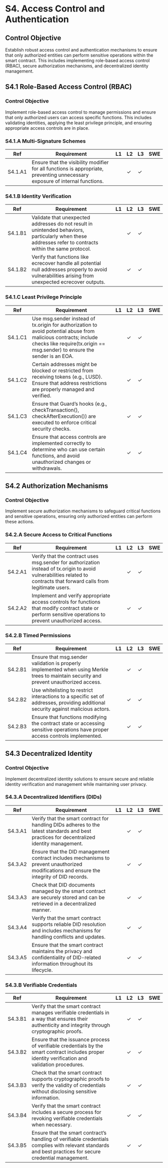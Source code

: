 # S4. Access Control and Authentication

## Control Objective
Establish robust access control and authentication mechanisms to ensure that only authorized entities can perform sensitive operations within the smart contract. This includes implementing role-based access control (RBAC), secure authorization mechanisms, and decentralized identity management.

## S4.1 Role-Based Access Control (RBAC)

### Control Objective
Implement role-based access control to manage permissions and ensure that only authorized users can access specific functions. This includes validating identities, applying the least privilege principle, and ensuring appropriate access controls are in place.

### S4.1.A Multi-Signature Schemes

| Ref          | Requirement                                                                 | L1 | L2 | L3 | SWE |
| ------------ | --------------------------------------------------------------------------- | -- | -- | -- | --- |
| S4.1.A1      | Ensure that the visibility modifier for all functions is appropriate, preventing unnecessary exposure of internal functions. |    | ✓  | ✓  |     |

### S4.1.B Identity Verification

| Ref          | Requirement                                                                 | L1 | L2 | L3 | SWE |
| ------------ | --------------------------------------------------------------------------- | -- | -- | -- | --- |
| S4.1.B1      | Validate that unexpected addresses do not result in unintended behaviors, particularly when these addresses refer to contracts within the same protocol. |    | ✓  | ✓  |     |
| S4.1.B2      | Verify that functions like ecrecover handle all potential null addresses properly to avoid vulnerabilities arising from unexpected ecrecover outputs. |    | ✓  | ✓  |     |

### S4.1.C Least Privilege Principle

| Ref          | Requirement                                                                 | L1 | L2 | L3 | SWE |
| ------------ | --------------------------------------------------------------------------- | -- | -- | -- | --- |
| S4.1.C1      | Use msg.sender instead of tx.origin for authorization to avoid potential abuse from malicious contracts; include checks like require(tx.origin == msg.sender) to ensure the sender is an EOA. |    | ✓  | ✓  |     |
| S4.1.C2      | Certain addresses might be blocked or restricted from receiving tokens (e.g., LUSD). Ensure that address restrictions are properly managed and verified. |    | ✓  | ✓  |     |
| S4.1.C3      | Ensure that Guard’s hooks (e.g., checkTransaction(), checkAfterExecution()) are executed to enforce critical security checks. |    | ✓  | ✓  |     |
| S4.1.C4      | Ensure that access controls are implemented correctly to determine who can use certain functions, and avoid unauthorized changes or withdrawals. |    | ✓  | ✓  |     |


## S4.2 Authorization Mechanisms

### Control Objective
Implement secure authorization mechanisms to safeguard critical functions and sensitive operations, ensuring only authorized entities can perform these actions.

### S4.2.A Secure Access to Critical Functions

| Ref          | Requirement                                                                 | L1 | L2 | L3 | SWE |
| ------------ | --------------------------------------------------------------------------- | -- | -- | -- | --- |
| S4.2.A1      | Verify that the contract uses msg.sender for authorization instead of tx.origin to avoid vulnerabilities related to contracts that forward calls from legitimate users. |    | ✓  | ✓  |     |
| S4.2.A2      | Implement and verify appropriate access controls for functions that modify contract state or perform sensitive operations to prevent unauthorized access. |    | ✓  | ✓  |     |

### S4.2.B Timed Permissions

| Ref          | Requirement                                                                 | L1 | L2 | L3 | SWE |
| ------------ | --------------------------------------------------------------------------- | -- | -- | -- | --- |
| S4.2.B1      | Ensure that msg.sender validation is properly implemented when using Merkle trees to maintain security and prevent unauthorized access. |    | ✓  | ✓  |     |
| S4.2.B2      | Use whitelisting to restrict interactions to a specific set of addresses, providing additional security against malicious actors. |    | ✓  | ✓  |     |
| S4.2.B3      | Ensure that functions modifying the contract state or accessing sensitive operations have proper access controls implemented. |    | ✓  | ✓  |     |


## S4.3 Decentralized Identity

### Control Objective
Implement decentralized identity solutions to ensure secure and reliable identity verification and management while maintaining user privacy.

### S4.3.A Decentralized Identifiers (DIDs)

| Ref          | Requirement                                                                 | L1 | L2 | L3 | SWE |
| ------------ | --------------------------------------------------------------------------- | -- | -- | -- | --- |
| S4.3.A1      | Verify that the smart contract for handling DIDs adheres to the latest standards and best practices for decentralized identity management. |    | ✓  | ✓  |     |
| S4.3.A2      | Ensure that the DID management contract includes mechanisms to prevent unauthorized modifications and ensure the integrity of DID records. |    | ✓  | ✓  |     |
| S4.3.A3      | Check that DID documents managed by the smart contract are securely stored and can be retrieved in a decentralized manner. |    | ✓  | ✓  |     |
| S4.3.A4      | Verify that the smart contract supports reliable DID resolution and includes mechanisms for handling conflicts and updates. |    | ✓  | ✓  |     |
| S4.3.A5      | Ensure that the smart contract maintains the privacy and confidentiality of DID-related information throughout its lifecycle. |    | ✓  | ✓  |     |

### S4.3.B Verifiable Credentials

| Ref          | Requirement                                                                 | L1 | L2 | L3 | SWE |
| ------------ | --------------------------------------------------------------------------- | -- | -- | -- | --- |
| S4.3.B1      | Verify that the smart contract manages verifiable credentials in a way that ensures their authenticity and integrity through cryptographic proofs. |    | ✓  | ✓  |     |
| S4.3.B2      | Ensure that the issuance process of verifiable credentials by the smart contract includes proper identity verification and validation procedures. |    | ✓  | ✓  |     |
| S4.3.B3      | Check that the smart contract supports cryptographic proofs to verify the validity of credentials without disclosing sensitive information. |    | ✓  | ✓  |     |
| S4.3.B4      | Verify that the smart contract includes a secure process for revoking verifiable credentials when necessary. |    | ✓  | ✓  |     |
| S4.3.B5      | Ensure that the smart contract’s handling of verifiable credentials complies with relevant standards and best practices for secure credential management. |    | ✓  | ✓  |     |
